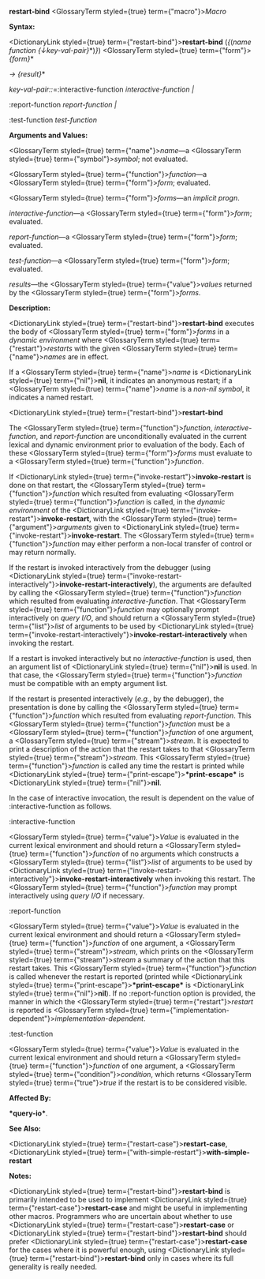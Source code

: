 **restart-bind** <GlossaryTerm styled={true} term={"macro"}><i>Macro</i></GlossaryTerm> 



**Syntax:** 



<DictionaryLink styled={true} term={"restart-bind"}><b>restart-bind</b></DictionaryLink> (*\{*(*name function \{↓key-val-pair\}*\*)*\}*) <GlossaryTerm styled={true} term={"form"}><i>\{form\}</i></GlossaryTerm>\* 



*→ \{result\}*\* 



*key-val-pair::*=:interactive-function *interactive-function |* 



:report-function *report-function |* 



:test-function *test-function* 



**Arguments and Values:** 



<GlossaryTerm styled={true} term={"name"}><i>name</i></GlossaryTerm>—a <GlossaryTerm styled={true} term={"symbol"}><i>symbol</i></GlossaryTerm>; not evaluated. 



<GlossaryTerm styled={true} term={"function"}><i>function</i></GlossaryTerm>—a <GlossaryTerm styled={true} term={"form"}><i>form</i></GlossaryTerm>; evaluated. 



<GlossaryTerm styled={true} term={"form"}><i>forms</i></GlossaryTerm>—an *implicit progn*. 



*interactive-function*—a <GlossaryTerm styled={true} term={"form"}><i>form</i></GlossaryTerm>; evaluated. 



*report-function*—a <GlossaryTerm styled={true} term={"form"}><i>form</i></GlossaryTerm>; evaluated. 



*test-function*—a <GlossaryTerm styled={true} term={"form"}><i>form</i></GlossaryTerm>; evaluated. 



*results*—the <GlossaryTerm styled={true} term={"value"}><i>values</i></GlossaryTerm> returned by the <GlossaryTerm styled={true} term={"form"}><i>forms</i></GlossaryTerm>. 



**Description:** 



<DictionaryLink styled={true} term={"restart-bind"}><b>restart-bind</b></DictionaryLink> executes the body of <GlossaryTerm styled={true} term={"form"}><i>forms</i></GlossaryTerm> in a *dynamic environment* where <GlossaryTerm styled={true} term={"restart"}><i>restarts</i></GlossaryTerm> with the given <GlossaryTerm styled={true} term={"name"}><i>names</i></GlossaryTerm> are in effect. 



If a <GlossaryTerm styled={true} term={"name"}><i>name</i></GlossaryTerm> is <DictionaryLink styled={true} term={"nil"}><b>nil</b></DictionaryLink>, it indicates an anonymous restart; if a <GlossaryTerm styled={true} term={"name"}><i>name</i></GlossaryTerm> is a *non-nil symbol*, it indicates a named restart. 







 



 



<DictionaryLink styled={true} term={"restart-bind"}><b>restart-bind</b></DictionaryLink> 



The <GlossaryTerm styled={true} term={"function"}><i>function</i></GlossaryTerm>, *interactive-function*, and *report-function* are unconditionally evaluated in the current lexical and dynamic environment prior to evaluation of the body. Each of these <GlossaryTerm styled={true} term={"form"}><i>forms</i></GlossaryTerm> must evaluate to a <GlossaryTerm styled={true} term={"function"}><i>function</i></GlossaryTerm>. 



If <DictionaryLink styled={true} term={"invoke-restart"}><b>invoke-restart</b></DictionaryLink> is done on that restart, the <GlossaryTerm styled={true} term={"function"}><i>function</i></GlossaryTerm> which resulted from evaluating <GlossaryTerm styled={true} term={"function"}><i>function</i></GlossaryTerm> is called, in the *dynamic environment* of the <DictionaryLink styled={true} term={"invoke-restart"}><b>invoke-restart</b></DictionaryLink>, with the <GlossaryTerm styled={true} term={"argument"}><i>arguments</i></GlossaryTerm> given to <DictionaryLink styled={true} term={"invoke-restart"}><b>invoke-restart</b></DictionaryLink>. The <GlossaryTerm styled={true} term={"function"}><i>function</i></GlossaryTerm> may either perform a non-local transfer of control or may return normally. 



If the restart is invoked interactively from the debugger (using <DictionaryLink styled={true} term={"invoke-restart-interactively"}><b>invoke-restart-interactively</b></DictionaryLink>), the arguments are defaulted by calling the <GlossaryTerm styled={true} term={"function"}><i>function</i></GlossaryTerm> which resulted from evaluating *interactive-function*. That <GlossaryTerm styled={true} term={"function"}><i>function</i></GlossaryTerm> may optionally prompt interactively on *query I/O*, and should return a <GlossaryTerm styled={true} term={"list"}><i>list</i></GlossaryTerm> of arguments to be used by <DictionaryLink styled={true} term={"invoke-restart-interactively"}><b>invoke-restart-interactively</b></DictionaryLink> when invoking the restart. 



If a restart is invoked interactively but no *interactive-function* is used, then an argument list of <DictionaryLink styled={true} term={"nil"}><b>nil</b></DictionaryLink> is used. In that case, the <GlossaryTerm styled={true} term={"function"}><i>function</i></GlossaryTerm> must be compatible with an empty argument list. 



If the restart is presented interactively (*e.g.*, by the debugger), the presentation is done by calling the <GlossaryTerm styled={true} term={"function"}><i>function</i></GlossaryTerm> which resulted from evaluating *report-function*. This <GlossaryTerm styled={true} term={"function"}><i>function</i></GlossaryTerm> must be a <GlossaryTerm styled={true} term={"function"}><i>function</i></GlossaryTerm> of one argument, a <GlossaryTerm styled={true} term={"stream"}><i>stream</i></GlossaryTerm>. It is expected to print a description of the action that the restart takes to that <GlossaryTerm styled={true} term={"stream"}><i>stream</i></GlossaryTerm>. This <GlossaryTerm styled={true} term={"function"}><i>function</i></GlossaryTerm> is called any time the restart is printed while <DictionaryLink styled={true} term={"print-escape"}><b>\*print-escape\*</b></DictionaryLink> is <DictionaryLink styled={true} term={"nil"}><b>nil</b></DictionaryLink>. 



In the case of interactive invocation, the result is dependent on the value of :interactive-function as follows. 



:interactive-function 



<GlossaryTerm styled={true} term={"value"}><i>Value</i></GlossaryTerm> is evaluated in the current lexical environment and should return a <GlossaryTerm styled={true} term={"function"}><i>function</i></GlossaryTerm> of no arguments which constructs a <GlossaryTerm styled={true} term={"list"}><i>list</i></GlossaryTerm> of arguments to be used by <DictionaryLink styled={true} term={"invoke-restart-interactively"}><b>invoke-restart-interactively</b></DictionaryLink> when invoking this restart. The <GlossaryTerm styled={true} term={"function"}><i>function</i></GlossaryTerm> may prompt interactively using *query I/O* if necessary. 



:report-function 



<GlossaryTerm styled={true} term={"value"}><i>Value</i></GlossaryTerm> is evaluated in the current lexical environment and should return a <GlossaryTerm styled={true} term={"function"}><i>function</i></GlossaryTerm> of one argument, a <GlossaryTerm styled={true} term={"stream"}><i>stream</i></GlossaryTerm>, which prints on the <GlossaryTerm styled={true} term={"stream"}><i>stream</i></GlossaryTerm> a summary of the action that this restart takes. This <GlossaryTerm styled={true} term={"function"}><i>function</i></GlossaryTerm> is called whenever the restart is reported (printed while <DictionaryLink styled={true} term={"print-escape"}><b>\*print-escape\*</b></DictionaryLink> is <DictionaryLink styled={true} term={"nil"}><b>nil</b></DictionaryLink>). If no :report-function option is provided, the manner in which the <GlossaryTerm styled={true} term={"restart"}><i>restart</i></GlossaryTerm> is reported is <GlossaryTerm styled={true} term={"implementation-dependent"}><i>implementation-dependent</i></GlossaryTerm>. 



:test-function 



<GlossaryTerm styled={true} term={"value"}><i>Value</i></GlossaryTerm> is evaluated in the current lexical environment and should return a <GlossaryTerm styled={true} term={"function"}><i>function</i></GlossaryTerm> of one argument, a <GlossaryTerm styled={true} term={"condition"}><i>condition</i></GlossaryTerm>, which returns <GlossaryTerm styled={true} term={"true"}><i>true</i></GlossaryTerm> if the restart is to be considered visible. 



**Affected By:** 



**\*query-io\***. 







 



 



**See Also:** 



<DictionaryLink styled={true} term={"restart-case"}><b>restart-case</b></DictionaryLink>, <DictionaryLink styled={true} term={"with-simple-restart"}><b>with-simple-restart</b></DictionaryLink> 



**Notes:** 



<DictionaryLink styled={true} term={"restart-bind"}><b>restart-bind</b></DictionaryLink> is primarily intended to be used to implement <DictionaryLink styled={true} term={"restart-case"}><b>restart-case</b></DictionaryLink> and might be useful in implementing other macros. Programmers who are uncertain about whether to use <DictionaryLink styled={true} term={"restart-case"}><b>restart-case</b></DictionaryLink> or <DictionaryLink styled={true} term={"restart-bind"}><b>restart-bind</b></DictionaryLink> should prefer <DictionaryLink styled={true} term={"restart-case"}><b>restart-case</b></DictionaryLink> for the cases where it is powerful enough, using <DictionaryLink styled={true} term={"restart-bind"}><b>restart-bind</b></DictionaryLink> only in cases where its full generality is really needed. 



